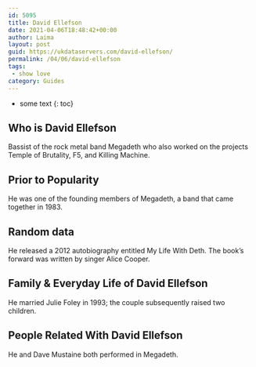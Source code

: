 ```yaml
---
id: 5095
title: David Ellefson
date: 2021-04-06T18:48:42+00:00
author: Laima
layout: post
guid: https://ukdataservers.com/david-ellefson/
permalink: /04/06/david-ellefson
tags:
 - show love
category: Guides
---
```


* some text
{: toc}


## Who is David Ellefson
                  
                  
                  
Bassist of the rock metal band Megadeth who also worked on the projects Temple of Brutality, F5, and Killing Machine.
                  
              
            
              
            
                
                
                
## Prior to Popularity
                  
                  
                  
He was one of the founding members of Megadeth, a band that came together in 1983.
                  
              
            
              
            
                
                
                
## Random data
                  
                  
                  
He released a 2012 autobiography entitled My Life With Deth. The book&#8217;s forward was written by singer Alice Cooper.
                  
              
            
              
            
                
                
                
## Family & Everyday Life of David Ellefson
                  
                  
                  
He married Julie Foley in 1993; the couple subsequently raised two children.
                  
              
            
              
            
                
                
                
## People Related With David Ellefson
                  
                  
                  
He and Dave Mustaine both performed in Megadeth.
                  
              
            
              
            
                
              
            
              
              
            
            
              
            
          
          
          
